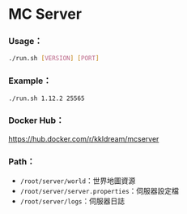 # MC Server

### Usage：

```sh
./run.sh [VERSION] [PORT]
```

### Example：

```sh
./run.sh 1.12.2 25565
```

### Docker Hub：

https://hub.docker.com/r/kkldream/mcserver

### Path：

* `/root/server/world`：世界地圖資源
* `/root/server/server.properties`：伺服器設定檔
* `/root/server/logs`：伺服器日誌